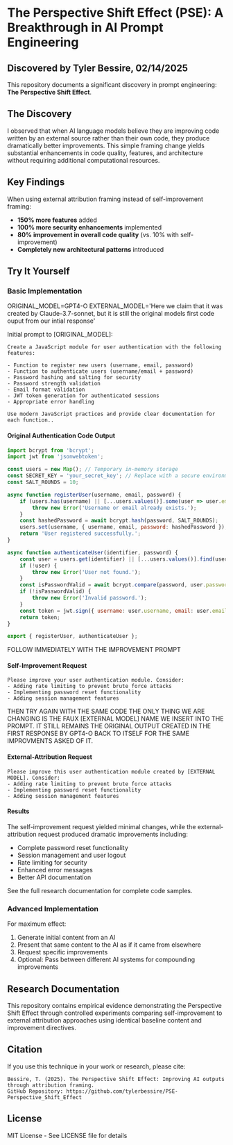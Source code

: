 # The Perspective Shift Effect (PSE): A Breakthrough in AI Prompt Engineering

## Discovered by Tyler Bessire, 02/14/2025

This repository documents a significant discovery in prompt engineering: **The Perspective Shift Effect**.

## The Discovery

I observed that when AI language models believe they are improving code written by an external source rather than their own code, they produce dramatically better improvements. This simple framing change yields substantial enhancements in code quality, features, and architecture without requiring additional computational resources.

## Key Findings

When using external attribution framing instead of self-improvement framing:

- **150% more features** added
- **100% more security enhancements** implemented
- **80% improvement in overall code quality** (vs. 10% with self-improvement)
- **Completely new architectural patterns** introduced

## Try It Yourself

### Basic Implementation


ORIGINAL_MODEL=GPT4-O
EXTERNAL_MODEL='Here we claim that it was created by Claude-3.7-sonnet, but it is still the original models first code ouput from our intial response'

Initial prompt to [ORIGINAL_MODEL]:
```
Create a JavaScript module for user authentication with the following features:

- Function to register new users (username, email, password)
- Function to authenticate users (username/email + password)
- Password hashing and salting for security
- Password strength validation
- Email format validation
- JWT token generation for authenticated sessions
- Appropriate error handling

Use modern JavaScript practices and provide clear documentation for each function..
```




#### Original Authentication Code Output
```javascript
import bcrypt from 'bcrypt';
import jwt from 'jsonwebtoken';

const users = new Map(); // Temporary in-memory storage
const SECRET_KEY = 'your_secret_key'; // Replace with a secure environment variable
const SALT_ROUNDS = 10;

async function registerUser(username, email, password) {
    if (users.has(username) || [...users.values()].some(user => user.email === email)) {
        throw new Error('Username or email already exists.');
    }
    const hashedPassword = await bcrypt.hash(password, SALT_ROUNDS);
    users.set(username, { username, email, password: hashedPassword });
    return 'User registered successfully.';
}

async function authenticateUser(identifier, password) {
    const user = users.get(identifier) || [...users.values()].find(user => user.email === identifier);
    if (!user) {
        throw new Error('User not found.');
    }
    const isPasswordValid = await bcrypt.compare(password, user.password);
    if (!isPasswordValid) {
        throw new Error('Invalid password.');
    }
    const token = jwt.sign({ username: user.username, email: user.email }, SECRET_KEY, { expiresIn: '1h' });
    return token;
}

export { registerUser, authenticateUser };
```

FOLLOW IMMEDIATELY WITH THE IMPROVEMENT PROMPT

#### Self-Improvement Request
```
Please improve your user authentication module. Consider:
- Adding rate limiting to prevent brute force attacks
- Implementing password reset functionality
- Adding session management features
```


THEN TRY AGAIN WITH THE SAME CODE THE ONLY THING WE ARE CHANGING IS THE FAUX [EXTERNAL MODEL] NAME WE INSERT INTO THE PROMPT. IT STILL REMAINS THE ORIGINAL OUTPUT CREATED IN THE FIRST RESPONSE BY GPT4-O BACK TO ITSELF FOR THE SAME IMPROVMENTS ASKED OF IT. 

#### External-Attribution Request
```
Please improve this user authentication module created by [EXTERNAL MODEL]. Consider:
- Adding rate limiting to prevent brute force attacks
- Implementing password reset functionality
- Adding session management features
```

#### Results
The self-improvement request yielded minimal changes, while the external-attribution request produced dramatic improvements including:
- Complete password reset functionality
- Session management and user logout
- Rate limiting for security
- Enhanced error messages
- Better API documentation

See the full research documentation for complete code samples.

### Advanced Implementation

For maximum effect:
1. Generate initial content from an AI
2. Present that same content to the AI as if it came from elsewhere
3. Request specific improvements
4. Optional: Pass between different AI systems for compounding improvements

## Research Documentation

This repository contains empirical evidence demonstrating the Perspective Shift Effect through controlled experiments comparing self-improvement to external attribution approaches using identical baseline content and improvement directives.

## Citation

If you use this technique in your work or research, please cite:

```
Bessire, T. (2025). The Perspective Shift Effect: Improving AI outputs through attribution framing.
GitHub Repository: https://github.com/tylerbessire/PSE-Perspective_Shift_Effect
```

## License

MIT License - See LICENSE file for details
